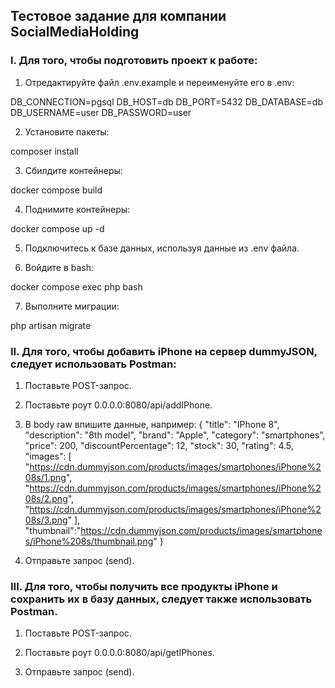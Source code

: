## Тестовое задание для компании SocialMediaHolding

### I. Для того, чтобы подготовить проект к работе:

1) Отредактируйте файл .env.example и переименуйте его в .env:

DB_CONNECTION=pgsql
DB_HOST=db
DB_PORT=5432
DB_DATABASE=db
DB_USERNAME=user
DB_PASSWORD=user

2) Установите пакеты:

composer install

3) Сбилдите контейнеры:

docker compose build

4) Поднимите контейнеры:

docker compose up -d

5) Подключитесь к базе данных, используя данные из .env файла.

6) Войдите в bash:

docker compose exec php bash

7) Выполните миграции:

php artisan migrate

### II. Для того, чтобы добавить iPhone на сервер dummyJSON, следует использовать Postman:

1) Поставьте POST-запрос.

2) Поставьте роут 0.0.0.0:8080/api/addIPhone.

3) В body raw впишите данные, например:
   {
   "title": "IPhone 8",
   "description": "8th model",
   "brand": "Apple",
   "category": "smartphones",
   "price": 200,
   "discountPercentage": 12,
   "stock": 30,
   "rating": 4.5,
   "images": [
   "https://cdn.dummyjson.com/products/images/smartphones/iPhone%208s/1.png",
   "https://cdn.dummyjson.com/products/images/smartphones/iPhone%208s/2.png",
   "https://cdn.dummyjson.com/products/images/smartphones/iPhone%208s/3.png"
   ],
   "thumbnail":"https://cdn.dummyjson.com/products/images/smartphones/iPhone%208s/thumbnail.png"
   }

4) Отправьте запрос (send).

### III. Для того, чтобы получить все продукты iPhone и сохранить их в базу данных, следует также использовать Postman.

1) Поставьте POST-запрос.

2) Поставьте роут 0.0.0.0:8080/api/getIPhones.

3) Отправьте запрос (send).
